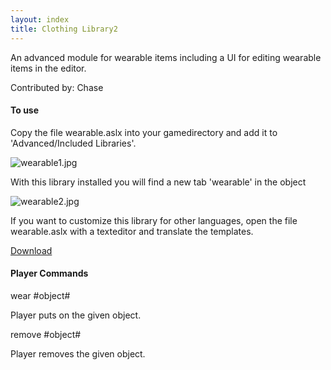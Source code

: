 ```yaml
---
layout: index
title: Clothing Library2
---
```


An advanced module for wearable items including a UI for editing wearable items in the editor.

Contributed by: <span class="author">Chase</span>

#### To use

Copy the file wearable.aslx into your gamedirectory and add it to 'Advanced/Included Libraries'.

![](wearable1.jpg "wearable1.jpg")

With this library installed you will find a new tab 'wearable' in the object

![](wearable2.jpg "wearable2.jpg")

If you want to customize this library for other languages, open the file wearable.aslx with a texteditor and translate the templates.

[Download](http://www.textadventures.co.uk/forum/viewtopic.php?f=10&t=2901#p19955)

#### Player Commands

wear \#object\#

Player puts on the given object.

remove \#object\#

Player removes the given object.
